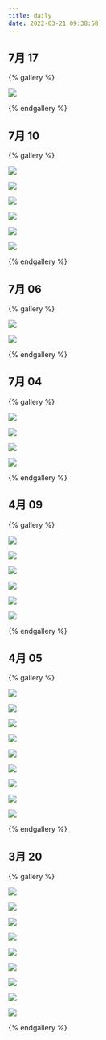 ```yaml
---
title: daily
date: 2022-03-21 09:38:58
---
```


## 7月 17

{% gallery %}

![](https://yournotes.oss-cn-beijing.aliyuncs.com/gallery/%E6%97%A5%E5%B8%B8/20220717/IMG_0997.jpg)

{% endgallery %}

## 7月 10

{% gallery %}

![](https://yournotes.oss-cn-beijing.aliyuncs.com/gallery/%E6%97%A5%E5%B8%B8/20220710/IMG_0947.JPG)

![](https://yournotes.oss-cn-beijing.aliyuncs.com/gallery/%E6%97%A5%E5%B8%B8/20220710/IMG_0983%201.jpg)

![](https://yournotes.oss-cn-beijing.aliyuncs.com/gallery/%E6%97%A5%E5%B8%B8/20220710/IMG_0978%201.jpg)

![](https://yournotes.oss-cn-beijing.aliyuncs.com/gallery/%E6%97%A5%E5%B8%B8/20220710/IMG_0960%201.jpg)

![](https://yournotes.oss-cn-beijing.aliyuncs.com/gallery/%E6%97%A5%E5%B8%B8/20220710/IMG_0942.JPG)

![](https://yournotes.oss-cn-beijing.aliyuncs.com/gallery/%E6%97%A5%E5%B8%B8/20220710/IMG_0941.JPG)

{% endgallery %}



##   7月 06

{% gallery %}

![](https://yournotes.oss-cn-beijing.aliyuncs.com/gallery/%E6%97%A5%E5%B8%B8/20220706/IMG_20220706_164514_04.jpg)

![](https://yournotes.oss-cn-beijing.aliyuncs.com/gallery/%E6%97%A5%E5%B8%B8/20220706/IMG_20220706_164716_01.jpg)

{% endgallery %}

##   7月 04

{% gallery %}

![](https://yournotes.oss-cn-beijing.aliyuncs.com/gallery/%E6%97%A5%E5%B8%B8/20220702/IMG_0847.JPG)

![](https://yournotes.oss-cn-beijing.aliyuncs.com/gallery/%E6%97%A5%E5%B8%B8/20220702/IMG_0855_1.JPG)

![](https://yournotes.oss-cn-beijing.aliyuncs.com/gallery/%E6%97%A5%E5%B8%B8/20220702/IMG_0872_2.JPG)

![](https://yournotes.oss-cn-beijing.aliyuncs.com/gallery/%E6%97%A5%E5%B8%B8/20220702/IMG_0875_2.JPG)

{% endgallery %}

##   4月 09

{% gallery %}

![](https://yournotes.oss-cn-beijing.aliyuncs.com/gallery/%E6%97%A5%E5%B8%B8/20220409/IMG_0728.JPG)

![](https://yournotes.oss-cn-beijing.aliyuncs.com/gallery/%E6%97%A5%E5%B8%B8/20220409/IMG_0706.JPG)

![](https://yournotes.oss-cn-beijing.aliyuncs.com/gallery/%E6%97%A5%E5%B8%B8/20220409/IMG_0687.JPG)

![](https://yournotes.oss-cn-beijing.aliyuncs.com/gallery/%E6%97%A5%E5%B8%B8/20220409/IMG_0678.JPG)

![](https://yournotes.oss-cn-beijing.aliyuncs.com/gallery/%E6%97%A5%E5%B8%B8/20220409/IMG_0677.JPG)

![](https://yournotes.oss-cn-beijing.aliyuncs.com/gallery/%E6%97%A5%E5%B8%B8/20220409/IMG_0670.JPG)

{% endgallery %}

##   4月 05

{% gallery %}

![](https://yournotes.oss-cn-beijing.aliyuncs.com/gallery/%E6%97%A5%E5%B8%B8/20220405/IMG_0648.JPG)

![](https://yournotes.oss-cn-beijing.aliyuncs.com/gallery/%E6%97%A5%E5%B8%B8/20220405/IMG_0646.JPG)

![](https://yournotes.oss-cn-beijing.aliyuncs.com/gallery/%E6%97%A5%E5%B8%B8/20220405/IMG_0644.JPG)

![](https://yournotes.oss-cn-beijing.aliyuncs.com/gallery/%E6%97%A5%E5%B8%B8/20220405/IMG_0642.JPG)

![](https://yournotes.oss-cn-beijing.aliyuncs.com/gallery/%E6%97%A5%E5%B8%B8/20220405/IMG_0639.JPG)

![](https://yournotes.oss-cn-beijing.aliyuncs.com/gallery/%E6%97%A5%E5%B8%B8/20220405/IMG_0636.JPG)

![](https://yournotes.oss-cn-beijing.aliyuncs.com/gallery/%E6%97%A5%E5%B8%B8/20220405/IMG_0635.JPG)

![](https://yournotes.oss-cn-beijing.aliyuncs.com/gallery/%E6%97%A5%E5%B8%B8/20220405/IMG_0629.JPG)

![](https://yournotes.oss-cn-beijing.aliyuncs.com/gallery/%E6%97%A5%E5%B8%B8/20220405/IMG_0623.JPG)

{% endgallery %}

##   3月 20
{% gallery %}

![](https://yournotes.oss-cn-beijing.aliyuncs.com/gallery/%E6%97%A5%E5%B8%B8/20220320_fxrm1.jpg)

![](https://yournotes.oss-cn-beijing.aliyuncs.com/gallery/%E6%97%A5%E5%B8%B8/20220320_miao1.jpg)

![](https://yournotes.oss-cn-beijing.aliyuncs.com/gallery/%E6%97%A5%E5%B8%B8/20220320_miao2.jpg)

![](https://yournotes.oss-cn-beijing.aliyuncs.com/gallery/%E6%97%A5%E5%B8%B8/20220320_miao3.jpg)

![](https://yournotes.oss-cn-beijing.aliyuncs.com/gallery/%E6%97%A5%E5%B8%B8/20220320_xhgy1.jpg)

![](https://yournotes.oss-cn-beijing.aliyuncs.com/gallery/%E6%97%A5%E5%B8%B8/20220320_xhgy2.jpg)

![](https://yournotes.oss-cn-beijing.aliyuncs.com/gallery/%E6%97%A5%E5%B8%B8/20220320_xhgy3.jpg)

![](https://yournotes.oss-cn-beijing.aliyuncs.com/gallery/%E6%97%A5%E5%B8%B8/20220321_wc1.jpg)

![](https://yournotes.oss-cn-beijing.aliyuncs.com/gallery/%E6%97%A5%E5%B8%B8/20220322_wc1.jpg)

{% endgallery %}